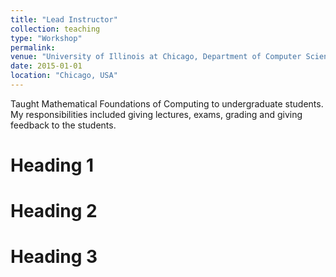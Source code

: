 ```yaml
---
title: "Lead Instructor"
collection: teaching
type: "Workshop"
permalink: 
venue: "University of Illinois at Chicago, Department of Computer Science"
date: 2015-01-01
location: "Chicago, USA"
---
```


Taught Mathematical Foundations of Computing to undergraduate students. My responsibilities included giving lectures, exams, grading and giving feedback to the students.

Heading 1
======

Heading 2
======

Heading 3
======
